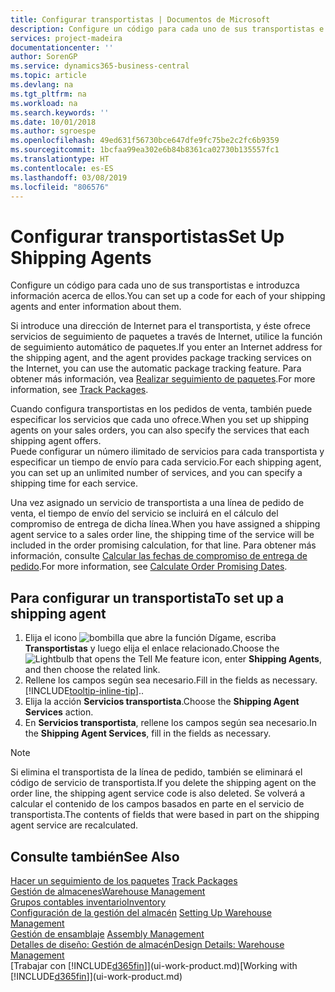 ```yaml
---
title: Configurar transportistas | Documentos de Microsoft
description: Configure un código para cada uno de sus transportistas e introduzca información acerca de ellos.
services: project-madeira
documentationcenter: ''
author: SorenGP
ms.service: dynamics365-business-central
ms.topic: article
ms.devlang: na
ms.tgt_pltfrm: na
ms.workload: na
ms.search.keywords: ''
ms.date: 10/01/2018
ms.author: sgroespe
ms.openlocfilehash: 49ed631f56730bce647dfe9fc75be2c2fc6b9359
ms.sourcegitcommit: 1bcfaa99ea302e6b84b8361ca02730b135557fc1
ms.translationtype: HT
ms.contentlocale: es-ES
ms.lasthandoff: 03/08/2019
ms.locfileid: "806576"
---
```

# <a name="set-up-shipping-agents"></a><span data-ttu-id="31b2d-103">Configurar transportistas</span><span class="sxs-lookup"><span data-stu-id="31b2d-103">Set Up Shipping Agents</span></span>
<span data-ttu-id="31b2d-104">Configure un código para cada uno de sus transportistas e introduzca información acerca de ellos.</span><span class="sxs-lookup"><span data-stu-id="31b2d-104">You can set up a code for each of your shipping agents and enter information about them.</span></span>  

<span data-ttu-id="31b2d-105">Si introduce una dirección de Internet para el transportista, y éste ofrece servicios de seguimiento de paquetes a través de Internet, utilice la función de seguimiento automático de paquetes.</span><span class="sxs-lookup"><span data-stu-id="31b2d-105">If you enter an Internet address for the shipping agent, and the agent provides package tracking services on the Internet, you can use the automatic package tracking feature.</span></span> <span data-ttu-id="31b2d-106">Para obtener más información, vea [Realizar seguimiento de paquetes](sales-how-track-packages.md).</span><span class="sxs-lookup"><span data-stu-id="31b2d-106">For more information, see [Track Packages](sales-how-track-packages.md).</span></span>

<span data-ttu-id="31b2d-107">Cuando configura transportistas en los pedidos de venta, también puede especificar los servicios que cada uno ofrece.</span><span class="sxs-lookup"><span data-stu-id="31b2d-107">When you set up shipping agents on your sales orders, you can also specify the services that each shipping agent offers.</span></span>  
<span data-ttu-id="31b2d-108">Puede configurar un número ilimitado de servicios para cada transportista y especificar un tiempo de envío para cada servicio.</span><span class="sxs-lookup"><span data-stu-id="31b2d-108">For each shipping agent, you can set up an unlimited number of services, and you can specify a shipping time for each service.</span></span>  

<span data-ttu-id="31b2d-109">Una vez asignado un servicio de transportista a una línea de pedido de venta, el tiempo de envío del servicio se incluirá en el cálculo del compromiso de entrega de dicha línea.</span><span class="sxs-lookup"><span data-stu-id="31b2d-109">When you have assigned a shipping agent service to a sales order line, the shipping time of the service will be included in the order promising calculation, for that line.</span></span> <span data-ttu-id="31b2d-110">Para obtener más información, consulte [Calcular las fechas de compromiso de entrega de pedido](sales-how-to-calculate-order-promising-dates.md).</span><span class="sxs-lookup"><span data-stu-id="31b2d-110">For more information, see [Calculate Order Promising Dates](sales-how-to-calculate-order-promising-dates.md).</span></span>

## <a name="to-set-up-a-shipping-agent"></a><span data-ttu-id="31b2d-111">Para configurar un transportista</span><span class="sxs-lookup"><span data-stu-id="31b2d-111">To set up a shipping agent</span></span>  
1.  <span data-ttu-id="31b2d-112">Elija el icono ![bombilla que abre la función Dígame](media/ui-search/search_small.png "Dígame que desea hacer"), escriba **Transportistas** y luego elija el enlace relacionado.</span><span class="sxs-lookup"><span data-stu-id="31b2d-112">Choose the ![Lightbulb that opens the Tell Me feature](media/ui-search/search_small.png "Tell me what you want to do") icon, enter **Shipping Agents**, and then choose the related link.</span></span>  
2.  <span data-ttu-id="31b2d-113">Rellene los campos según sea necesario.</span><span class="sxs-lookup"><span data-stu-id="31b2d-113">Fill in the fields as necessary.</span></span> [!INCLUDE[tooltip-inline-tip](includes/tooltip-inline-tip_md.md)]<span data-ttu-id="31b2d-114">.</span><span class="sxs-lookup"><span data-stu-id="31b2d-114">.</span></span>  
3.  <span data-ttu-id="31b2d-115">Elija la acción **Servicios transportista**.</span><span class="sxs-lookup"><span data-stu-id="31b2d-115">Choose the **Shipping Agent Services** action.</span></span>
4. <span data-ttu-id="31b2d-116">En **Servicios transportista**, rellene los campos según sea necesario.</span><span class="sxs-lookup"><span data-stu-id="31b2d-116">In the **Shipping Agent Services**, fill in the fields as necessary.</span></span>

> [!NOTE]  
>  <span data-ttu-id="31b2d-117">Si elimina el transportista de la línea de pedido, también se eliminará el código de servicio de transportista.</span><span class="sxs-lookup"><span data-stu-id="31b2d-117">If you delete the shipping agent on the order line, the shipping agent service code is also deleted.</span></span> <span data-ttu-id="31b2d-118">Se volverá a calcular el contenido de los campos basados en parte en el servicio de transportista.</span><span class="sxs-lookup"><span data-stu-id="31b2d-118">The contents of fields that were based in part on the shipping agent service are recalculated.</span></span>  

## <a name="see-also"></a><span data-ttu-id="31b2d-119">Consulte también</span><span class="sxs-lookup"><span data-stu-id="31b2d-119">See Also</span></span>
<span data-ttu-id="31b2d-120">[Hacer un seguimiento de los paquetes](sales-how-track-packages.md)  </span><span class="sxs-lookup"><span data-stu-id="31b2d-120">[Track Packages](sales-how-track-packages.md)  </span></span>  
[<span data-ttu-id="31b2d-121">Gestión de almacenes</span><span class="sxs-lookup"><span data-stu-id="31b2d-121">Warehouse Management</span></span>](warehouse-manage-warehouse.md)  
[<span data-ttu-id="31b2d-122">Grupos contables inventario</span><span class="sxs-lookup"><span data-stu-id="31b2d-122">Inventory</span></span>](inventory-manage-inventory.md)  
<span data-ttu-id="31b2d-123">[Configuración de la gestión del almacén](warehouse-setup-warehouse.md)   </span><span class="sxs-lookup"><span data-stu-id="31b2d-123">[Setting Up Warehouse Management](warehouse-setup-warehouse.md)   </span></span>  
<span data-ttu-id="31b2d-124">[Gestión de ensamblaje](assembly-assemble-items.md)  </span><span class="sxs-lookup"><span data-stu-id="31b2d-124">[Assembly Management](assembly-assemble-items.md)  </span></span>  
[<span data-ttu-id="31b2d-125">Detalles de diseño: Gestión de almacén</span><span class="sxs-lookup"><span data-stu-id="31b2d-125">Design Details: Warehouse Management</span></span>](design-details-warehouse-management.md)  
<span data-ttu-id="31b2d-126">[Trabajar con [!INCLUDE[d365fin](includes/d365fin_md.md)]](ui-work-product.md)</span><span class="sxs-lookup"><span data-stu-id="31b2d-126">[Working with [!INCLUDE[d365fin](includes/d365fin_md.md)]](ui-work-product.md)</span></span>  
